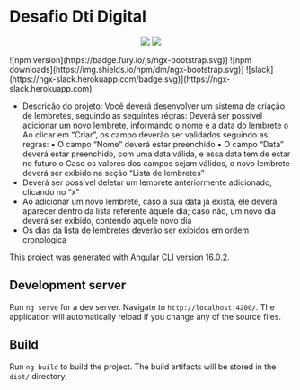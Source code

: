 # Desafio Dti Digital 

<p align="center">
     <a alt="Angular">
        <img src="https://img.shields.io/badge/Angular-v16.0.2-blue.svg" />
  </a>
    <a alt="Typescript">
        <img src="https://img.shields.io/badge/Typescript-v5.0.4-brightgreen.svg" />
    </a>
</p>
![npm version](https://badge.fury.io/js/ngx-bootstrap.svg)] 
![npm downloads](https://img.shields.io/npm/dm/ngx-bootstrap.svg)]
![slack](https://ngx-slack.herokuapp.com/badge.svg)](https://ngx-slack.herokuapp.com)



- Descrição do projeto:
Você deverá desenvolver um sistema de criação de lembretes, seguindo as seguintes régras: 
Deverá ser possível adicionar um novo lembrete, informando o nome e a data do lembrete
o Ao clicar em “Criar”, os campo deverão ser validados seguindo as regras:
▪ O campo “Nome” deverá estar preenchido
▪ O campo “Data” deverá estar preenchido, com uma data válida, e essa data tem 
de estar no futuro
o Caso os valores dos campos sejam válidos, o novo lembrete deverá ser exibido na seção 
“Lista de lembretes”
- Deverá ser possível deletar um lembrete anteriormente adicionado, clicando no “x”
- Ao adicionar um novo lembrete, caso a sua data já exista, ele deverá aparecer dentro da lista 
referente àquele dia; caso não, um novo dia deverá ser exibido, contendo aquele novo dia
- Os dias da lista de lembretes deverão ser exibidos em ordem cronológica




This project was generated with [Angular CLI](https://github.com/angular/angular-cli) version 16.0.2.

## Development server

Run `ng serve` for a dev server. Navigate to `http://localhost:4200/`. The application will automatically reload if you change any of the source files.

## Build

Run `ng build` to build the project. The build artifacts will be stored in the `dist/` directory.

